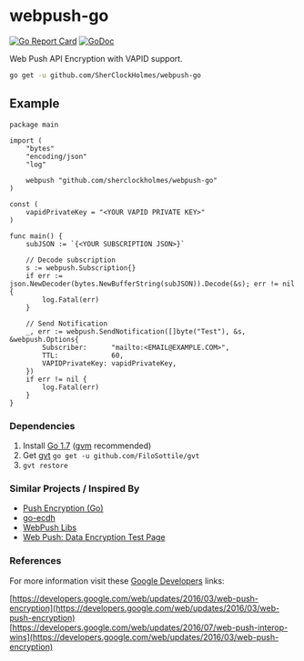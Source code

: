 # webpush-go

[![Go Report Card](https://goreportcard.com/badge/github.com/SherClockHolmes/webpush-go)](https://goreportcard.com/report/github.com/SherClockHolmes/webpush-go)
[![GoDoc](https://godoc.org/github.com/SherClockHolmes/webpush-go?status.svg)](https://godoc.org/github.com/SherClockHolmes/webpush-go)

Web Push API Encryption with VAPID support.

```bash
go get -u github.com/SherClockHolmes/webpush-go
```

## Example

```golang
package main

import (
	"bytes"
	"encoding/json"
	"log"

	webpush "github.com/sherclockholmes/webpush-go"
)

const (
	vapidPrivateKey = "<YOUR VAPID PRIVATE KEY>"
)

func main() {
	subJSON := `{<YOUR SUBSCRIPTION JSON>}`

	// Decode subscription
	s := webpush.Subscription{}
	if err := json.NewDecoder(bytes.NewBufferString(subJSON)).Decode(&s); err != nil {
		log.Fatal(err)
	}

	// Send Notification
	_, err := webpush.SendNotification([]byte("Test"), &s, &webpush.Options{
		Subscriber:      "mailto:<EMAIL@EXAMPLE.COM>",
		TTL:             60,
		VAPIDPrivateKey: vapidPrivateKey,
	})
	if err != nil {
		log.Fatal(err)
	}
}
```

### Dependencies

1. Install [Go 1.7](https://golang.org/) ([gvm](https://github.com/moovweb/gvm) recommended)
2. Get [gvt](https://github.com/FiloSottile/gvt) `go get -u github.com/FiloSottile/gvt`
3. `gvt restore`

### Similar Projects / Inspired By

- [Push Encryption (Go)](https://github.com/GoogleChrome/push-encryption-go)  
- [go-ecdh](https://github.com/wsddn/go-ecdh)  
- [WebPush Libs](https://github.com/web-push-libs)  
- [Web Push: Data Encryption Test Page](https://jrconlin.github.io/WebPushDataTestPage/)


### References

For more information visit these [Google Developers](https://developers.google.com/web) links:

[https://developers.google.com/web/updates/2016/03/web-push-encryption](https://developers.google.com/web/updates/2016/03/web-push-encryption)  
[https://developers.google.com/web/updates/2016/07/web-push-interop-wins](https://developers.google.com/web/updates/2016/03/web-push-encryption)
